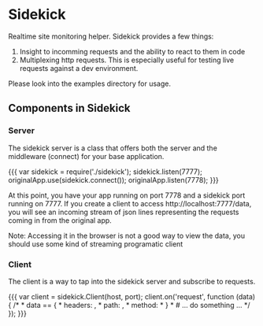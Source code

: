 # Sidekick

Realtime site monitoring helper. Sidekick provides a few things:

  1. Insight to incomming requests and the ability to react to them in code
  1. Multiplexing http requests.  This is especially useful for testing live requests against a dev environment.
     
Please look into the examples directory for usage.

## Components in Sidekick

### Server

The sidekick server is a class that offers both the server and the middleware (connect) for your base application.

{{{
  var sidekick = require('./sidekick');
  sidekick.listen(7777);
  originalApp.use(sidekick.connect());
  originalApp.listen(7778);
}}}

At this point, you have your app running on port 7778 and a sidekick port running on 7777.  If you create a client
to access http://localhost:7777/data, you will see an incoming stream of json lines representing the requests coming 
in from the original app. 

Note: Accessing it in the browser is not a good way to view the data, you should use some kind of streaming programatic
client


### Client

The client is a way to tap into the sidekick server and subscribe to requests.

{{{
  var client = sidekick.Client(host, port);
  client.on('request', function (data) {
    /*
     * data == {
     *   headers: <hash>,
     *   path: <string>,
     *   method: <integer>
     * }
     *
     # ... do something ... 
     */
  });
}}}

